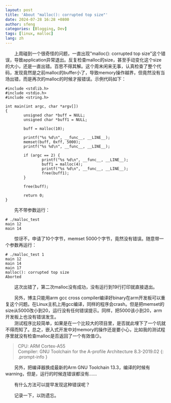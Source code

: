 ```yaml
---
layout: post
title: 'About "malloc(): corrupted top size"'
date: 2024-07-28 16:28 +0800
author: sfeng
categories: [Blogging, Dev]
tags: [linux, malloc]
lang: zh
---
```


&emsp;&emsp;上周碰到一个很奇怪的问题，一直出现"malloc(): corrupted top size"这个错误，导致application异常退出。反复检查malloc的size，甚至手动变化这个size的大小，还是一直出错。百思不得其解。这个周末闲来无事，认真检查了整个代码，发现竟然是之前malloc的buffer小了，导致memory操作越界，但竟然没有当场出错，而是再次的malloc的时候才报错误。示例代码如下：  

```shell
#include <stdlib.h>
#include <stdio.h>
#include <string.h>

int main(int argc, char *argv[])
{
        unsigned char *buff = NULL;
        unsigned char *buff1 = NULL;

        buff = malloc(10);

        printf("%s %d\n", __func__, __LINE__);
        memset(buff, 0xff, 5000);
        printf("%s %d\n", __func__, __LINE__);

        if (argc == 2) {
                printf("%s %d\n", __func__, __LINE__);
                buff1 = malloc(4);
                printf("%s %d\n", __func__, __LINE__);
                free(buff1);
        }

        free(buff);

        return 0;
}
```

&emsp;&emsp;先不带参数运行：  
```shell
# ./malloc_test  
main 12
main 14
```

&emsp;&emsp;惊讶不，申请了10个字节，memset 5000个字节，竟然没有错误。随意带一个参数再运行： 

```shell
# ./malloc_test 1
main 12
main 14
main 17
malloc(): corrupted top size
Aborted
```

&emsp;&emsp;这次出错了，第二次malloc没有成功，没有运行到19行打印就直接退出。  

&emsp;&emsp;另外，博主只能用arm gcc cross compiler编译好binary在arm开发板可以重复这个问题。在Linux主机上用gcc编译，同样的程序会crash。但是把memset的size从5000改小到20，运行没有任何错误提示。同样，把5000该小到20，arm开发板上也没有错误发生。  
&emsp;&emsp;测试程序比较简单，如果是在一个比较大的项目里，是否就此埋下了一个坑就不得而知了。总之，嵌入式开发中对memory的操作还是要小心，比如我的测试程序里就没有检查malloc是否返回了一个有效值:smirk:。  

> CPU: ARM Cortex-A55  
> Compiler: GNU Toolchain for the A-profile Architecture 8.3-2019.02
{: .prompt-info }

&emsp;&emsp;另外，把编译器换成最新的Arm GNU Toolchain 13.3，编译的时候有warning，但是，运行的时候连错误都没有......  

&emsp;&emsp;有什么方法可以提早发现这种错误呢？

&emsp;&emsp;记录一下，以防遗忘。